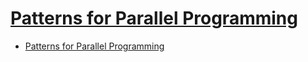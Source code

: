 # [Patterns for Parallel Programming](https://isbn.nu/9780321940780)

- [Patterns for Parallel Programming](#patterns-for-parallel-programming)

